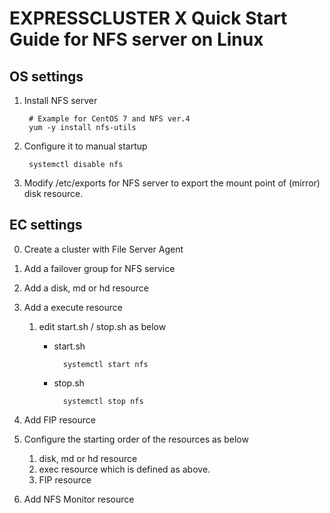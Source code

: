# EXPRESSCLUSTER X Quick Start Guide for NFS server on Linux

## OS settings

1. Install NFS server

		# Example for CentOS 7 and NFS ver.4
		yum -y install nfs-utils

2. Configure it to manual startup

		systemctl disable nfs

3. Modify /etc/exports for NFS server to export the mount point of (mirror) disk resource.

## EC settings

0. Create a cluster with File Server Agent
1. Add a failover group for NFS service
2. Add a disk, md or hd resource
3. Add a execute resource

	1. edit start.sh / stop.sh as below

		- start.sh

				systemctl start nfs

		- stop.sh

				systemctl stop nfs
4. Add FIP resource 
5. Configure the starting order of the resources as below

	1. disk, md or hd resource
	2. exec resource which is defined as above.
	3. FIP resource

6. Add NFS Monitor resource